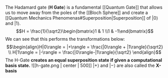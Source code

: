 The Hadamard gate (**H Gate**) is a fundamental [[Quantum Gate]] that allows us to move away from the poles of the [[Bloch Sphere]] and create a [[Quantum Mechanics Phenomenas#Superposition|Superposition]] of $|0\rangle$ and $|1\rangle$. 
$$H = \frac{1}{\sqrt2}\begin{bmatrix}1 & 1 \\1 & -1\end{bmatrix}$$
We can see that this performs the transformations below: 
$$\begin{align}H|0\rangle = |+\rangle = \frac{|0\rangle + |1\rangle}{\sqrt2} \\ H|1\rangle = |-\rangle = \frac{|0\rangle-|1\rangle}{\sqrt2} \end{align}$$
The H-Gate **creates an equal superposition state if given a computational basis state.**
![[h-gate.png | center | 500]]
$|+\rangle$ and $|-\rangle$ are also called the **X-basis**